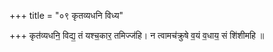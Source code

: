 +++
title = "०९ कृतव्यधनि विध्य"

+++
कृत॑व्यधनि॒ विद्य॒ तं यश्च॒कार॒ तमिज्ज॑हि। न त्वामच॑क्रुषे व॒यं व॒धाय॒ सं शि॑शीमहि ॥